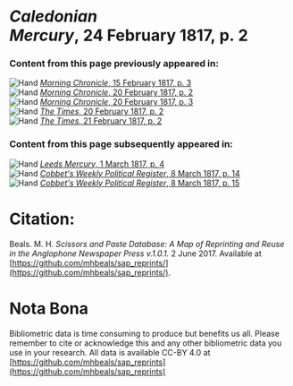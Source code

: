 # *Caledonian Mercury*, 24 February 1817, p. 2  
  
### Content from this page previously appeared in:  
![Hand](http://scissorsandpaste.net/wp-content/uploads/2017/06/smallhandpointer.png) [*Morning Chronicle*, 15 February 1817, p. 3](https://mhbeals.github.io/sap_html/Morning-Chronicle/Morning-Chronicle-15-February-1817-p-3)  
![Hand](http://scissorsandpaste.net/wp-content/uploads/2017/06/smallhandpointer.png) [*Morning Chronicle*, 20 February 1817, p. 2](https://mhbeals.github.io/sap_html/Morning-Chronicle/Morning-Chronicle-20-February-1817-p-2)  
![Hand](http://scissorsandpaste.net/wp-content/uploads/2017/06/smallhandpointer.png) [*Morning Chronicle*, 20 February 1817, p. 3](https://mhbeals.github.io/sap_html/Morning-Chronicle/Morning-Chronicle-20-February-1817-p-3)  
![Hand](http://scissorsandpaste.net/wp-content/uploads/2017/06/smallhandpointer.png) [*The Times*, 20 February 1817, p. 2](https://mhbeals.github.io/sap_html/The-Times/The-Times-20-February-1817-p-2)  
![Hand](http://scissorsandpaste.net/wp-content/uploads/2017/06/smallhandpointer.png) [*The Times*, 21 February 1817, p. 2](https://mhbeals.github.io/sap_html/The-Times/The-Times-21-February-1817-p-2)  
  
### Content from this page subsequently appeared in:  
![Hand](http://scissorsandpaste.net/wp-content/uploads/2017/06/smallhandpointer.png) [*Leeds Mercury*, 1 March 1817, p. 4](https://mhbeals.github.io/sap_html/Leeds-Mercury/Leeds-Mercury-1-March-1817-p-4)  
![Hand](http://scissorsandpaste.net/wp-content/uploads/2017/06/smallhandpointer.png) [*Cobbet's Weekly Political Register*, 8 March 1817, p. 14](https://mhbeals.github.io/sap_html/Cobbet's-Weekly-Political-Register/Cobbet's-Weekly-Political-Register-8-March-1817-p-14)  
![Hand](http://scissorsandpaste.net/wp-content/uploads/2017/06/smallhandpointer.png) [*Cobbet's Weekly Political Register*, 8 March 1817, p. 15](https://mhbeals.github.io/sap_html/Cobbet's-Weekly-Political-Register/Cobbet's-Weekly-Political-Register-8-March-1817-p-15)  


# Citation: 

Beals. M. H. *Scissors and Paste Database: A Map of Reprinting and Reuse in the Anglophone Newspaper Press v.1.0.1.* 2 June 2017. Available at [https://github.com/mhbeals/sap_reprints/](https://github.com/mhbeals/sap_reprints/). 

# Nota Bona

Bibliometric data is time consuming to produce but benefits us all. Please remember to cite or acknowledge this and any other bibliometric data you use in your research. All data is available CC-BY 4.0 at [https://github.com/mhbeals/sap_reprints](https://github.com/mhbeals/sap_reprints)